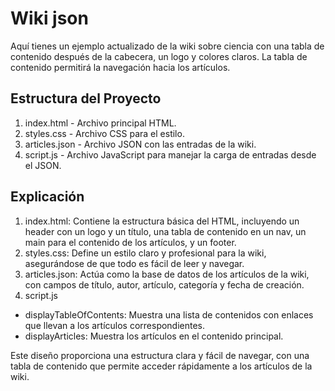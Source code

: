 # Wiki json 
Aquí tienes un ejemplo actualizado de la wiki sobre ciencia con una tabla de contenido después de la cabecera, un logo y colores claros. 
La tabla de contenido permitirá la navegación hacia los artículos.
## Estructura del Proyecto
1. index.html - Archivo principal HTML.
2. styles.css - Archivo CSS para el estilo.
3. articles.json - Archivo JSON con las entradas de la wiki.
4. script.js - Archivo JavaScript para manejar la carga de entradas desde el JSON.

## Explicación
1.  index.html: Contiene la estructura básica del HTML, incluyendo un header con un logo y un título, una tabla de contenido en un nav, un main para el contenido de los artículos, y un footer.
2.  styles.css: Define un estilo claro y profesional para la wiki, asegurándose de que todo es fácil de leer y navegar.
3.  articles.json: Actúa como la base de datos de los artículos de la wiki, con campos de título, autor, artículo, categoría y fecha de creación.
4.  script.js
 *  displayTableOfContents: Muestra una lista de contenidos con enlaces que llevan a los artículos correspondientes.
 *  displayArticles: Muestra los artículos en el contenido principal.

Este diseño proporciona una estructura clara y fácil de navegar, con una tabla de contenido que permite acceder rápidamente a los artículos de la wiki.






     
